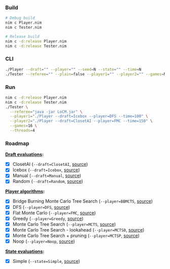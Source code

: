 ### Build

```sh
# Debug build
nim c Player.nim
nim c Tester.nim

# Release build
nim c -d:release Player.nim
nim c -d:release Tester.nim
```

### CLI

```sh
./Player --draft="" --player="" --seed=N --state="" --time=N
./Tester --referee="" --plain=false --player1="" --player2="" --games=N --threads=N --replays=false
```

### Run

```sh
nim c -d:release Player.nim
nim c -d:release Tester.nim
./Tester \
  --referee="java -jar LoCM.jar" \
  --player1="./Player --draft=Icebox --player=DFS --time=100" \
  --player2="./Player --draft=ClosetAI --player=FMC --time=150" \
  --games=16 \
  --threads=4
```

### Roadmap

**[Draft evaluations](Research/DraftEvaluations):**

* [x] ClosetAI (`--draft=ClosetAI`, [source](Research/DraftEvaluations/ClosetAI.nim))
* [x] Icebox (`--draft=Icebox`, [source](Research/DraftEvaluations/Icebox.nim))
* [x] Manual (`--draft=Manual`, [source](Research/DraftEvaluations/Manual.nim))
* [x] Random (`--draft=Random`, [source](Research/DraftEvaluations/Random.nim))

**[Player algorithms](Research/PlayerAlgorithms):**

* [x] Bridge Burning Monte Carlo Tree Search (`--player=BBMCTS`, [source](Research/PlayerAlgorithms/BBMCTS.nim))
* [x] DFS (`--player=DFS`, [source](Research/PlayerAlgorithms/DFS.nim))
* [x] Flat Monte Carlo (`--player=FMC`, [source](Research/PlayerAlgorithms/FMC.nim))
* [x] Greedy (`--player=Greedy`, [source](Research/PlayerAlgorithms/Greedy.nim))
* [x] Monte Carlo Tree Search (`--player=MCTS`, [source](Research/PlayerAlgorithms/MCTS.nim))
* [x] Monte Carlo Tree Search - lookahead (`--player=MCTS0`, [source](Research/PlayerAlgorithms/MCTS0.nim))
* [x] Monte Carlo Tree Search + pruning (`--player=MCTSP`, [source](Research/PlayerAlgorithms/MCTSP.nim))
* [x] Noop (`--player=Noop`, [source](Research/PlayerAlgorithms/Noop.nim))

**[State evaluations](Research/StateEvaluations):**

* [x] Simple (`--state=Simple`, [source](Research/StateEvaluations/Simple.nim))
